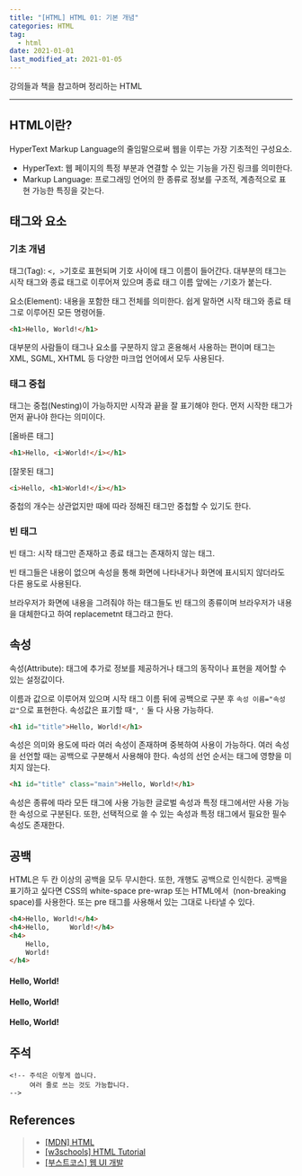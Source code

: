 ```yaml
---  
title: "[HTML] HTML 01: 기본 개념"  
categories: HTML  
tag:
  - html
date: 2021-01-01
last_modified_at: 2021-01-05
--- 
```


강의들과 책을 참고하며 정리하는 HTML

---

## HTML이란?

HyperText Markup Language의 줄임말으로써 웹을 이루는 가장 기초적인 구성요소.

- HyperText: 웹 페이지의 특정 부분과 연결할 수 있는 기능을 가진 링크를 의미한다.
- Markup Language: 프로그래밍 언어의 한 종류로 정보를 구조적, 계층적으로 표현 가능한 특징을 갖는다.

## 태그와 요소

### 기초 개념

태그(Tag): `<, >`기호로 표현되며 기호 사이에 태그 이름이 들어간다. 대부분의 태그는 시작 태그와 종료 태그로 이루어져 있으며 종료 태그 이름 앞에는 `/`기호가 붙는다.

요소(Element): 내용을 포함한 태그 전체를 의미한다. 쉽게 말하면 시작 태그와 종료 태그로 이루어진 모든 명령어들.

```html
<h1>Hello, World!</h1>
```

대부분의 사람들이 태그나 요소를 구분하지 않고 혼용해서 사용하는 편이며 태그는 XML, SGML, XHTML 등 다양한 마크업 언어에서 모두 사용된다.

### 태그 중첩

태그는 중첩(Nesting)이 가능하지만 시작과 끝을 잘 표기해야 한다. 먼저 시작한 태그가 먼저 끝나야 한다는 의미이다.

[올바른 태그]
```html
<h1>Hello, <i>World!</i></h1>
```

[잘못된 태그]
```html
<i>Hello, <h1>World!</i></h1>
```

중첩의 개수는 상관없지만 때에 따라 정해진 태그만 중첩할 수 있기도 한다. 

### 빈 태그

빈 태그: 시작 태그만 존재하고 종료 태그는 존재하지 않는 태그.

빈 태그들은 내용이 없으며 속성을 통해 화면에 나타내거나 화면에 표시되지 않더라도 다른 용도로 사용된다.

브라우저가 화면에 내용을 그려줘야 하는 태그들도 빈 태그의 종류이며 브라우저가 내용을 대체한다고 하여 replacemetnt 태그라고 한다. 

## 속성

속성(Attribute): 태그에 추가로 정보를 제공하거나 태그의 동작이나 표현을 제어할 수 있는 설정값이다. 

이름과 값으로 이루어져 있으며 시작 태그 이름 뒤에 공백으로 구분 후 `속성 이름="속성값"`으로 표현한다. 속성값은 표기할 때`"`, `'` 둘 다 사용 가능하다. 

```html
<h1 id="title">Hello, World!</h1>
```

속성은 의미와 용도에 따라 여러 속성이 존재하며 중복하여 사용이 가능하다. 여러 속성을 선언할 때는 공백으로 구분해서 사용해야 한다. 속성의 선언 순서는 태그에 영향을 미치지 않는다.

```html
<h1 id="title" class="main">Hello, World!</h1>
``` 

속성은 종류에 따라 모든 태그에 사용 가능한 글로벌 속성과 특정 태그에서만 사용 가능한 속성으로 구분된다. 또한, 선택적으로 쓸 수 있는 속성과 특정 태그에서 필요한 필수 속성도 존재한다.

## 공백

HTML은 두 칸 이상의 공백을 모두 무시한다. 또한, 개행도 공백으로 인식한다. 공백을 표기하고 싶다면 CSS의 white-space pre-wrap 또는 HTML에서 &nbsp;(non-breaking space)를 사용한다. 또는 pre 태그를 사용해서 있는 그대로 나타낼 수 있다. 

```html
<h4>Hello, World!</h4>
<h4>Hello,     World!</h4>
<h4>
    Hello,
    World!
</h4>
```

<h4>Hello, World!</h4>
<h4>Hello,     World!</h4>
<h4>
    Hello,
    World!
</h4>

## 주석

```
<!-- 주석은 이렇게 씁니다. 
     여러 줄로 쓰는 것도 가능합니다.
-->
```

## References
>- [[MDN] HTML](https://developer.mozilla.org/ko/docs/Web/HTML)
>- [[w3schools] HTML Tutorial](https://www.w3schools.com/html/default.asp)
>- [[부스트코스] 웹 UI 개발](https://www.boostcourse.org/cs120)